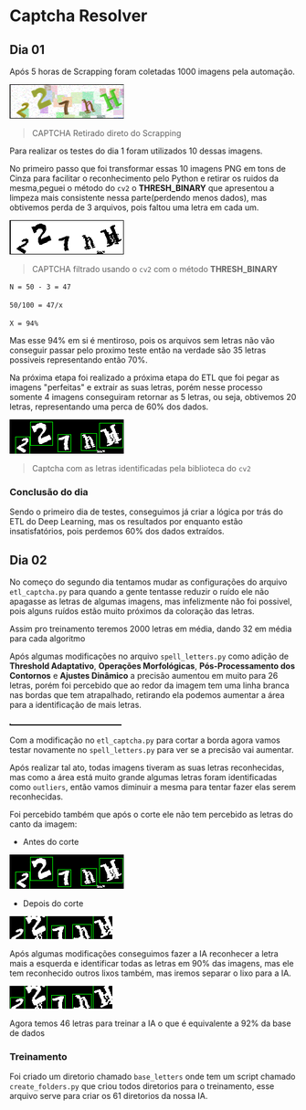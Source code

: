 # Captcha Resolver

## Dia 01

Após 5 horas de Scrapping foram coletadas 1000 imagens pela automação.

![Captcha normal](./images/captcha_screenshot_1.png)

> CAPTCHA Retirado direto do Scrapping

Para realizar os testes do dia 1 foram utilizados 10 dessas imagens.

No primeiro passo que foi transformar essas 10 imagens PNG em tons de Cinza para facilitar o reconhecimento pelo Python e retirar os ruidos da mesma,peguei o método do `cv2` o **THRESH_BINARY** que apresentou a limpeza mais consistente nessa parte(perdendo menos dados), mas obtivemos perda de 3 arquivos, pois faltou uma letra em cada um.

![Captcha Cinza](./images/captcha0.png)

> CAPTCHA filtrado usando o `cv2` com o método **THRESH_BINARY**

```
N = 50 - 3 = 47

50/100 = 47/x

X = 94%
```

Mas esse 94% em si é mentiroso, pois os arquivos sem letras não vão conseguir passar pelo proximo teste então na verdade são 35 letras possiveis representando então 70%.

Na próxima etapa foi realizado a próxima etapa do ETL que foi pegar as imagens "perfeitas" e extrair as suas letras, porém nesse processo somente 4 imagens conseguiram retornar as 5 letras, ou seja, obtivemos 20 letras, representando uma perca de 60% dos dados.

![Captcha letras separadas](./images/captcha0_contours.png)

> Captcha com as letras identificadas pela biblioteca do `cv2`


### Conclusão do dia

Sendo o primeiro dia de testes, conseguimos já criar a lógica por trás do ETL do Deep Learning, mas os resultados por enquanto estão insatisfatórios, pois perdemos 60% dos dados extraídos.


## Dia 02

No começo do segundo dia tentamos mudar as configurações do arquivo `etl_captcha.py` para quando a gente tentasse reduzir o ruído ele não apagasse as letras de algumas imagens, mas infelizmente não foi possivel, pois alguns ruídos estão muito próximos da coloração das letras.

Assim pro treinamento teremos 2000 letras em média, dando 32 em média para cada algoritmo

Após algumas modificações no arquivo `spell_letters.py` como adição de **Threshold Adaptativo**, **Operações Morfológicas**, **Pós-Processamento dos Contornos** e **Ajustes Dinâmico** a precisão aumentou em muito para 26 letras, porém foi percebido que ao redor da imagem tem uma linha branca nas bordas que tem atrapalhado, retirando ela podemos aumentar a área para a identificação de mais letras.

![Linha branca](./images/captcha3_letra2.png)

Com a modificação no `etl_captcha.py` para cortar a borda agora vamos testar novamente no `spell_letters.py` para ver se a precisão vai aumentar.

Após realizar tal ato, todas imagens tiveram as suas letras reconhecidas, mas como a área está muito grande algumas letras foram identificadas como `outliers`, então vamos diminuir a mesma para tentar fazer elas serem reconhecidas.

Foi percebido também que após o corte ele não tem percebido as letras do canto da imagem:

- Antes do corte

![Antes do corte](./images/captcha0_contours.png)

- Depois do corte

![Depois do corte](./images/captcha0_cutted.png)

Após algumas modificações conseguimos fazer a IA reconhecer a letra mais a esquerda e identificar todas as letras em 90% das imagens, mas ele tem reconhecido outros lixos também, mas iremos separar o lixo para a IA.

![Novo corte](./images/captcha0_cutted_perfect.png)

Agora temos 46 letras para treinar a IA o que é equivalente a 92% da base de dados

### Treinamento

Foi criado um diretorio chamado `base_letters` onde tem um script chamado `create_folders.py` que criou todos diretorios para o treinamento, esse arquivo serve para criar os 61 diretorios da nossa IA.



